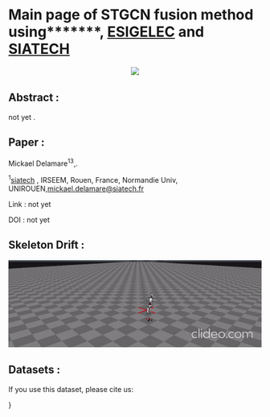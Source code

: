 # Main page of STGCN fusion method using*******, [ESIGELEC](https://www.esigelec.fr/) and [SIATECH](https://www.siatech.fr/)
<p align="center">
<img src="Front_view.jpg" width="600">
</p>

 


## Abstract :
<p style="text-align:justify";>
not yet .</p>

## Paper :

Mickael Delamare<sup>1</sup><sup>3</sup>,.  

<sup>1</sup>[siatech](https://www.siatech.fr/) , IRSEEM, Rouen, France, Normandie Univ, UNIROUEN,mickael.delamare@siatech.fr   




Link : not yet

DOI : not yet



## Skeleton Drift :

<p align="center">
<img src="Drift.gif">
</p>

## Datasets :







If you use this dataset, please cite us: 


}
